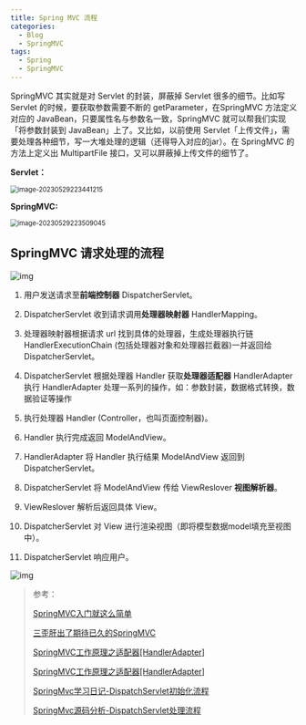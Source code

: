 ```yaml
---
title: Spring MVC 流程
categories:
  - Blog
  - SpringMVC
tags:
  - Spring
  - SpringMVC
---
```


SpringMVC 其实就是对 Servlet 的封装，屏蔽掉 Servlet 很多的细节。比如写 Servlet 的时候，要获取参数需要不断的 getParameter，在SpringMVC 方法定义对应的 JavaBean，只要属性名与参数名一致，SpringMVC 就可以帮我们实现「将参数封装到 JavaBean」上了。又比如，以前使用 Servlet「上传文件」，需要处理各种细节，写一大堆处理的逻辑（还得导入对应的jar）。在 SpringMVC 的方法上定义出 MultipartFile 接口，又可以屏蔽掉上传文件的细节了。

**Servlet：**

<img src="https://raw.githubusercontent.com/Traserve/traserve.github.io/master/_posts/blog/Spring%20MVC/images/image-20230529223441215.png" alt="image-20230529223441215" style="zoom:80%;" />

**SpringMVC:**

<img src="https://raw.githubusercontent.com/Traserve/traserve.github.io/master/_posts/blog/Spring%20MVC/images/image-20230529223509045.png" alt="image-20230529223509045" style="zoom:80%;" />

## SpringMVC 请求处理的流程

![img](https://raw.githubusercontent.com/Traserve/traserve.github.io/master/_posts/blog/Spring%20MVC/images/springmvc-process1.jpg)

1. 用户发送请求至**前端控制器** DispatcherServlet。

2. DispatcherServlet 收到请求调用**处理器映射器** HandlerMapping。

3. 处理器映射器根据请求 url 找到具体的处理器，生成处理器执行链 HandlerExecutionChain (包括处理器对象和处理器拦截器)一并返回给 DispatcherServlet。 

4. DispatcherServlet 根据处理器 Handler 获取**处理器适配器** HandlerAdapter 执行 HandlerAdapter 处理一系列的操作，如：参数封装，数据格式转换，数据验证等操作 

5. 执行处理器 Handler (Controller，也叫页面控制器)。 

6. Handler 执行完成返回 ModelAndView。

7. HandlerAdapter 将 Handler 执行结果 ModelAndView 返回到 DispatcherServlet。

8. DispatcherServlet 将 ModelAndView 传给 ViewReslover **视图解析器**。
9. ViewReslover 解析后返回具体 View。

10. DispatcherServlet 对 View 进行渲染视图（即将模型数据model填充至视图中）。 

11. DispatcherServlet 响应用户。

![img](https://raw.githubusercontent.com/Traserve/traserve.github.io/master/_posts/blog/Spring%20MVC/images/springmvc-process2.png)

> 参考：
>
> [SpringMVC入门就这么简单](https://mp.weixin.qq.com/s/0tWgaYxavixiDCppvOfd-w)
>
> [三歪肝出了期待已久的SpringMVC](https://mp.weixin.qq.com/s/BO_CPQ0x-kBMIYBOviG3Xg)
>
> [SpringMVC工作原理之适配器[HandlerAdapter]](https://www.jianshu.com/p/f04816ee2495)
>
> [SpringMVC工作原理之适配器[HandlerAdapter]](https://www.jianshu.com/p/23ad68d8b421)
>
> [SpringMvc学习日记-DispatchServlet初始化流程](https://blog.csdn.net/xxb249/article/details/120731022)
>
> [SpringMvc源码分析-DispatchServlet处理流程](https://blog.csdn.net/xxb249/article/details/122224795)